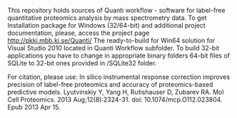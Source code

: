 This repository holds sources of Quanti workflow - software for label-free quantitative proteomics analysis by mass spectrometry data. 
To get Installation package for Windows (32/64-bit) and additional project documentation, please, access the project page http://pkki.mbb.ki.se/Quanti/
The ready-to-build for Win64 solution for Visual Studio 2010 located in Quanti Workflow subfolder.
To build 32-bit applications you have to change in appropriate binary folders 64-bit files of SQLite to 32-bit ones provided in /SQLite32 folder.

For citation, please use:
In silico instrumental response correction improves precision of label-free proteomics and accuracy of proteomics-based predictive models.
Lyutvinskiy Y, Yang H, Rutishauser D, Zubarev RA. Mol Cell Proteomics. 2013 Aug;12(8):2324-31. doi: 10.1074/mcp.O112.023804. Epub 2013 Apr 15.
